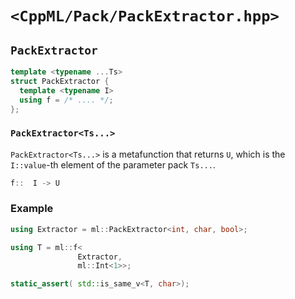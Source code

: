 # `<CppML/Pack/PackExtractor.hpp>`

## `PackExtractor`

```c++
template <typename ...Ts>
struct PackExtractor {
  template <typename I>
  using f = /* .... */;
};
```
### `PackExtractor<Ts...>`

`PackExtractor<Ts...>` is a metafunction that returns `U`, which is the `I::value`-th element of the parameter pack `Ts...`.

```c++
f::  I -> U 
```

### Example

```c++
using Extractor = ml::PackExtractor<int, char, bool>;

using T = ml::f<
               Extractor,
               ml::Int<1>>;

static_assert( std::is_same_v<T, char>);
```

